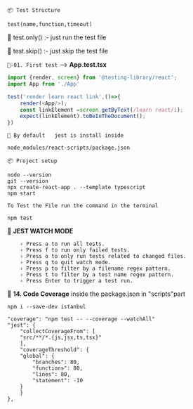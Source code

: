 `📦 Test Structure`

    test(name,function,timeout)

   🧿 test.only() :- just run the test file

   🧿 test.skip() :- just skip the test file
    
` 📁-01. First test ` --> **App.test.tsx**
```ts
import {render, screen} from '@testing-library/react';
import App from './App'

test('render learn react link',()=>{
    render(<App/>);
    const linkElement =screen.getByText(/learn react/i);
    expect(linkElement).toBeInTheDocument();
})

```

`🐘 By default   jest is install inside  `

    node_modules/react-scripts/package.json 

`📦 Project setup`

    node --version
    git --version
    npx create-react-app . --template typescript
    npm start
`To Test the File run the command in the terminal`

    npm test

🧿 **JEST WATCH MODE**

        › Press a to run all tests.
        › Press f to run only failed tests.
        › Press o to only run tests related to changed files.
        › Press q to quit watch mode.
        › Press p to filter by a filename regex pattern.
        › Press t to filter by a test name regex pattern.
        › Press Enter to trigger a test run.

🧿 **14. Code Coverage** inside the package.json in "scripts"part 

`npm i --save-dev istanbul`

    "coverage": "npm test -- --coverage --watchAll"
    "jest": {
        "collectCoverageFrom": [
        "src/**/*.{js,jsx,ts,tsx}"
        ],
        "coverageThreshold": {
        "global": {
            "branches": 80,
            "functions": 80,
            "lines": 80,
            "statement": -10
        }
        }
    },


